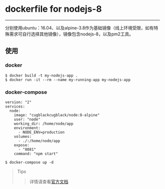 # dockerfile for nodejs-8
---

分别使用ubuntu：16.04、以及alpine-3.8作为基础镜像（线上环境受限，如有特殊需求可自行选择其他镜像），镜像包含nodejs-8，以及pm2工具。

## 使用

### docker

```
$ docker build -t my-nodejs-app .
$ docker run -it --rm --name my-running-app my-nodejs-app
```

### docker-compose
```
version: "2"
services:
  node:
    image: "cugblackcugblack/node:8-alpine"
    user: "node"
    working_dir: /home/node/app
    environment:
      - NODE_ENV=production
    volumes:
      - ./:/home/node/app
    expose:
      - "8081"
    command: "npm start"

$ docker-compose up -d

```

> Tips
> > 详情请查看[官方文档](https://hub.docker.com/_/node)
